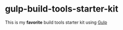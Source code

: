gulp-build-tools-starter-kit
============================

This is my **favorite** build tools starter kit using [Gulp](http://gulpjs.com/)
